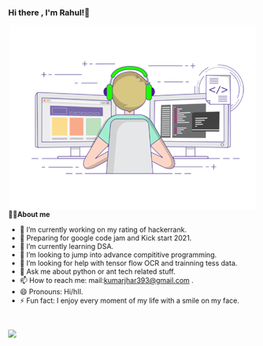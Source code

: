 
### Hi there , I'm Rahul!👋
<img align="right" alt="GIF" src="https://github.com/Ujwaldeep/Ujwaldeep/blob/main/gif3.gif" width="500"/>
<strong>👨‍💻About me</strong>   

- 🔭 I’m currently working on my rating of hackerrank.
- 🔭 Preparing for google code jam and Kick start 2021.
- 🌱 I’m currently learning DSA.
- 👯 I’m looking to jump into advance compititive programming.
- 🤔 I’m looking for help with tensor flow OCR and trainning tess data.
- 💬 Ask me about python or ant tech related stuff.
- 📫 How to reach me: mail:kumarjhar393@gmail.com .
- 😄 Pronouns: Hi/hII.
- ⚡ Fun fact: I enjoy every moment of my life with a smile on my face.
<br>

<img src="https://github-readme-stats.vercel.app/api?username=rahuljha393&theme=algolia&show_icons=true"></img>
  


